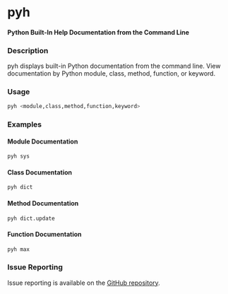 pyh
=====

#### Python Built-In Help Documentation from the Command Line

### Description

pyh displays built-in Python documentation from the command line. View documentation by Python module, class, method, function, or keyword.

### Usage

``` bash
pyh <module,class,method,function,keyword>
```

### Examples

#### Module Documentation

``` bash
pyh sys
```

#### Class Documentation

``` bash
pyh dict
```

#### Method Documentation

``` bash
pyh dict.update
```

#### Function Documentation

``` bash
pyh max
```

### Issue Reporting

Issue reporting is available on the [GitHub repository](https://github.com/chrissimpkins/pyh/issues).
